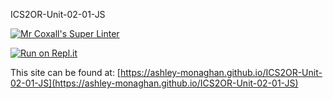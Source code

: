 ICS2OR-Unit-02-01-JS

[![Mr Coxall's Super Linter](https://github.com/ashley-monaghan/ICS2OR-Unit-02-01-JS/workflows/Mr%20Coxall's%20Super%20Linter/badge.svg)](https://github.com/ashley-monaghan/ICS2OR-Unit-02-01-JS/actions/)

[![Run on Repl.it](https://repl.it/badge/github/ashley-monaghan/ICS2OR-Unit-02-01-JS)](https://repl.it/github/ashley-monaghan/ICS2OR-Unit-02-01-JS)

This site can be found at: [https://ashley-monaghan.github.io/ICS2OR-Unit-02-01-JS](https://ashley-monaghan.github.io/ICS2OR-Unit-02-01-JS)
